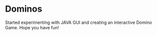 # Dominos
Started experimenting with JAVA GUI and creating an interactive Domino Game. 
Hope you have fun!
